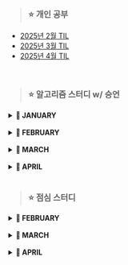 > ### ⭐ 개인 공부

- [2025년 2월 TIL](https://github.com/leeozzi/study/blob/master/TIL/TIL_2025_02.md)
- [2025년 3월 TIL](https://github.com/leeozzi/study/blob/master/TIL/TIL_2025_03.md)
- [2025년 4월 TIL](https://github.com/leeozzi/study/blob/master/TIL/TIL_2025_04.md)

<br>

> ### ⭐ 알고리즘 스터디 w/ 승언

<details>
<summary><b>📆 JANUARY</b></summary>

> **0121 화요일**
>
> - [BOJ 13300. 방배정](https://www.acmicpc.net/problem/13300)
> - [BOJ 1244. 스위치 켜고 끄기](https://www.acmicpc.net/problem/1244)
>
> <br>
>
> **0123 목요일**
>
> - [BOJ 17413. 단어뒤집기2](https://www.acmicpc.net/problem/17413)
>
> <br>
>
> **0131 금요일**
>
> - [BOJ 1012. 유기농배추](https://www.acmicpc.net/problem/1012)
> - [BOJ 2493. 탑](https://www.acmicpc.net/problem/2493)

</details>

<br>

<details>
<summary><b>📆 FEBRUARY</b></summary>

> **0204 화요일**
>
> - JAVA 과목시험 & 월말평가 대비
>
> <br>
>
> **0206 목요일**
>
> - [BOJ 3986. 좋은 단어](https://www.acmicpc.net/problem/3986)
> - [BOJ 4963. 섬의 개수](https://www.acmicpc.net/problem/4963)
> - [BOJ 5427. 불](https://www.acmicpc.net/problem/5427)
>
> <br>
>
> **0211 화요일**
>
> - [BOJ 2448. 별 찍기](https://www.acmicpc.net/problem/2448)
> - [BOJ 15651. N과 M(1)](https://www.acmicpc.net/problem/15649)

    - 재귀로 풀기

> - [BOJ 15651. N과 M(3)](https://www.acmicpc.net/problem/15651)
> - 이중연결리스트 만들기
>
>   - 다음 코드를 활용해서 이중연결리스트 만들어오기
>
>   ```
>   public class Node {
>   	int value;
>   	Node prev;
>   	Node next;
>   }
>
>   public interface ILinkedList {
>   	public void add(int index, Node node);
>   	public void remove(int value);
>   	public void printAll();
>   }
>   ```
>
>   - 인터페이스 implements 하고 아래 함수를 포함한 클래스 구현
>
>   1.  생성자로 n을 입력받고 1~n까지를 값으로 갖는 이중연결리스트 구현
>   2.  index번째 위치에 node를 추가하는 함수 // index가 범위를 초과하지 않는다고 전제

    		- add(int index, Node node)

>     3. value값을 가진 노드 삭제 // 중복된 값이 있으면 첫 번째 만나는 노드만 삭제

    		- remove(int value)

>     4. 순서대로 모든 노드를 순서대로 출력하는 함수

    		- printAll()

> <br>
>
> **0212 수요일**
>
> - [BOJ 10816. 숫자 카드 2](https://www.acmicpc.net/problem/10816)
>
> <br>
>
> **0227 목요일**
>
> - [BOJ 1654. 랜선 자르기](https://www.acmicpc.net/problem/1654)
> - [BOJ 2805. 나무 자르기](https://www.acmicpc.net/problem/2805)
> - [BOJ 3273. 두 수의 합](https://www.acmicpc.net/problem/3273)
> - [BOJ 1620. 나는야 포켓몬 마스터 이다솜](https://www.acmicpc.net/problem/1620)
> - [BOJ 7785. 회사에 있는 사람](https://www.acmicpc.net/problem/7785)
> - [BOJ 20166. 문자열 지옥에 빠진 호석](https://www.acmicpc.net/problem/20166)

</details>

<br>

<details>
<summary><b>📆 MARCH</b></summary>

> **0306 목요일**
>
> - [BOJ 1991. 트리 순회](https://www.acmicpc.net/problem/1991)
> - [BOJ 20922. 겹치는 건 싫어](https://www.acmicpc.net/problem/20922)
> - [BOJ 1325. 효율적인 해킹](https://www.acmicpc.net/problem/1325)
> - [BOJ 16401. 과자 나눠주기](https://www.acmicpc.net/problem/16401)
> - [BOJ 15655. N과 M(6)](https://www.acmicpc.net/problem/15655)
> - [BOJ 2164. 카드2](https://www.acmicpc.net/problem/2164)
> - [BOJ 17471. 게리맨더링](https://www.acmicpc.net/problem/17471)
> - [BOJ 2580. 스도쿠](https://www.acmicpc.net/problem/2580)
> - [BOJ 2295. 세 수의 합](https://www.acmicpc.net/problem/2295)
> - [BOJ 4485. 녹색 옷 입은 애가 젤다지?](https://www.acmicpc.net/problem/4485)
> - [BOJ 15681. 트리와 쿼리](https://www.acmicpc.net/problem/15681)

<br>

> **0313 목요일**
>
> - [BOJ 9934. 완전 이진 트리](https://www.acmicpc.net/problem/9934)
> - [BOJ 3184. 양](https://www.acmicpc.net/problem/3184)
> - [BOJ 16198. 에너지 모으기](https://www.acmicpc.net/problem/16198)
> - [BOJ 21937. 작업](https://www.acmicpc.net/problem/21937)
> - [BOJ 27737. 버섯 농장](https://www.acmicpc.net/problem/27737)

<br>

> **0327 목요일**
>
> - [BOJ 6603. 로또](https://www.acmicpc.net/problem/6603)
> - [BOJ 15663. N과 M(9)](https://www.acmicpc.net/problem/15663)

</details>

<br>

<details>
<summary><b>📆 APRIL</b></summary>

> **0403 목요일**
>
> - [BOJ 1504. 특정한 최단 경로](https://www.acmicpc.net/problem/1504)
> - [BOJ 14502. 연구소](https://www.acmicpc.net/problem/14502)
> - [BOJ 1303. 전쟁-전투](https://www.acmicpc.net/problem/1303)
> - [BOJ 1522. 문자열 교환](https://www.acmicpc.net/problem/1522)

<br>

> **0410 목요일**
>
> - [BOJ12101. 1,2,3 더하기 2](https://www.acmicpc.net/problem/12101)
> - [BOJ1189. 컴백홈](https://www.acmicpc.net/problem/1189)
> - [BOJ25511. 값이 k인 트리노드의 깊이](https://www.acmicpc.net/problem/25511)
> - [BOJ14650. 걷다 보니 신천역 삼(Small)](https://www.acmicpc.net/problem/14650)
> - [BOJ4386. 별자리 만들기](https://www.acmicpc.net/problem/4386)
> - [BOJ13549. 숨바꼭질 3](https://www.acmicpc.net/problem/13549)

<br>

> **0417 목요일**
>
> - [BOJ30106. 현이의 로봇 청소기](https://www.acmicpc.net/problem/30106)
> - [BOJ18290. NM과 K (1)](https://www.acmicpc.net/problem/18290)
> - [BOJ1541. 잃어버린 괄호](https://www.acmicpc.net/problem/1541)
> - [BOJ7662. 이중 우선순위 큐](https://www.acmicpc.net/problem/7662)
> - [BOJ25977. k개 사과 트리 노드만으로 배를 최대로 수확하기](https://www.acmicpc.net/problem/25977)
> - [BOJ9205. 맥주 마시면서 걸어가기](https://www.acmicpc.net/problem/9205)

<br>

> **0424 목요일**
>
> - 스터디 없음

</details>

<br>

> ### ⭐ 점심 스터디

<details>
<summary><b>📆 FEBRUARY</b></summary>

> **WEEK01**  
> 0203 월요일
>
> - [BOJ 11723. 집합](https://www.acmicpc.net/problem/11723)
> - [BOJ 1620. 나는야 포켓몬 마스터 이다솜](https://www.acmicpc.net/problem/1620)
>
> 0204 화요일
>
> - [BOJ 1764. 듣보잡](https://www.acmicpc.net/problem/1764)
> - [BOJ 11047. 동전0](https://www.acmicpc.net/problem/11047)
>
> 0205 수요일
>
> - JAVA 과목시험 & 월말평가
>
> 0206 목요일
>
> - [BOJ 17219. 비밀번호찾기](https://www.acmicpc.net/problem/17219)
> - [BOJ 1003. 피보나치함수](https://www.acmicpc.net/problem/1003)
>
> 0207 금요일
>
> - 관통 PJT

<br>

> **WEEK02**  
> 0210 월요일
>
> - 관통 PJT
>
> 0211 화요일
>
> - [BOJ 1463. 1로만들기](https://www.acmicpc.net/problem/1463)
> - [BOJ 2579. 계단오르기](https://www.acmicpc.net/problem/2579)
>
> 0212 수요일
>
> - [BOJ 2606. 바이러스](https://www.acmicpc.net/problem/2606)
> - [BOJ 9095. 123더하기](https://www.acmicpc.net/problem/9095)
>
> 0213 목요일
>
> - [BOJ 9375. 패션왕신해빈](https://www.acmicpc.net/problem/9375)
> - [BOJ 9461. 파도반수열](https://www.acmicpc.net/problem/9461)
>
> 0214 금요일
>
> - 시험 대비

<br>

> **WEEK03**  
> 0217 월요일
>
> - 알고리즘 과목 시험
>
> 0218 화요일
>
> - SW검정역량평가
>
> 0219 수요일
>
> - [BOJ 11659. 구간합구하기4](https://www.acmicpc.net/problem/11659)
> - [BOJ 11726. 2xN타일링](https://www.acmicpc.net/problem/11726)
>
> 0220 목요일
>
> - [BOJ 11727. 2xN타일링2](https://www.acmicpc.net/problem/11727)
> - [BOJ 17626. FourSquares](https://www.acmicpc.net/problem/17626)
>
> 0221 금요일
>
> - [BOJ 1012. 유기농배추](https://www.acmicpc.net/problem/1012)
> - [BOJ 1260. DFS와BFS](https://www.acmicpc.net/problem/1260)
> - [BOJ 27514. 1차원 2048](https://www.acmicpc.net/problem/27514)
> - [BOJ 27515. 1차원 2048과 쿼리](https://www.acmicpc.net/problem/27515)

<br>

> **WEEK04**  
> 0224 월요일
>
> - 일타싸피
>
> 0225 화요일
>
> - [BOJ 14719. 빗물](https://www.acmicpc.net/problem/14719)
>
> 0226 수요일
>
> - [BOJ 29160. 나의 FIFA 팀 가치는?](https://www.acmicpc.net/problem/29160)
>
> 0227 목요일
>
> - [BOJ 2943. 토끼](https://www.acmicpc.net/problem/2943)
>
> 0228 금요일
>
> - 관통 PJT

</details>

<br>

<details>
<summary><b>📆 MARCH</b></summary>

> **WEEK01**  
> 0303 월요일
>
> - 대체공휴일
>
> 0304 화요일
>
> - 과목평가 & 월말평가 & 역량평가
>
> 0305 수요일
>
> - [BOJ 25918. 북극곰은 괄호를 찢어](https://www.acmicpc.net/problem/25918)
>
> 0306 목요일
>
> - [BOJ 21608. 상어 초등학교](https://www.acmicpc.net/problem/21608)
>
> 0307 금요일
>
> - [BOJ 28353. 고양이 카페](https://www.acmicpc.net/problem/28353)

<br>

> **WEEK02**  
> 0310 월요일
>
> - 스터디 없음
>
> 0311 화요일
>
> - [BOJ 28066. 타노스는 요세푸스가 밉다](https://www.acmicpc.net/problem/28066)
>
> 0312 수요일
>
> - [BOJ 2841. 외계인의 기타 연주](https://www.acmicpc.net/problem/2841)
>
> 0313 목요일
>
> - [BOJ 16236. 아기 상어](https://www.acmicpc.net/problem/16236)
>
> 0314 금요일
>
> - 관통 PJT

<br>

> **WEEK03**  
> 0317 월요일
>
> - 과목평가
>
> 0318 화요일
>
> - [BOJ 12907. 동물원](https://www.acmicpc.net/problem/12907)
>
> 0319 수요일
>
> - [BOJ 1669. 멍멍이 쓰다듬기](https://www.acmicpc.net/problem/1669)
>
> 0320 목요일
>
> - [BOJ 1686. 복날](https://www.acmicpc.net/problem/1686)
>
> 0321 금요일
>
> - 스터디 없음

<br>

> **WEEK04**
> 0324 월요일
>
> - 스터디 없음
>
> 0325 화요일
>
> - [BOJ 1756. 피자 굽기](https://www.acmicpc.net/problem/1756)
>
> 0326 수요일
>
> - [BOJ 1188. 음식 평론가](https://www.acmicpc.net/problem/1188)
>
> 0327 목요일
>
> - [BOJ 18291. 비요뜨의 징검다리 건너기](https://www.acmicpc.net/problem/18291)
>
> 0328 금요일
>
> - 스터디 없음

</details>

<br>

<details>
<summary><b>📆 APRIL</b></summary>

> **WEEK01**  
> 0331 월요일
>
> - 과목평가 & 월말평가
>
> 0401 화요일
>
> - [BOJ 16724. 피리 부는 사나이](https://www.acmicpc.net/problem/16724)
>
> 0305 수요일
>
> - [BOJ 2887. 행성 터널](https://www.acmicpc.net/problem/2887)
>
> 0306 목요일
>
> - [BOJ 1238. 파티](https://www.acmicpc.net/problem/1238)
>
> 0307 금요일
>
> - 스터디 없음

<br>

> **WEEK02**
> 0407 월요일
>
> - 스터디 없음
>
> 0408 화요일
>
> - [BOJ 2533. 사회망 서비스(SNS)](https://www.acmicpc.net/problem/2533)
>
> 0409 수요일
>
> - [BOJ 13460. 구슬 탈출 2](https://www.acmicpc.net/problem/2533)
>
> 0410 목요일
>
> - [BOJ 2098. 외판원 순회](https://www.acmicpc.net/problem/2098)
>
> 0411 금요일
>
> - 스터디 없음

</details>
